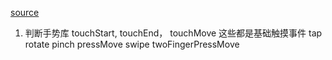 [source](http://alloyteam.github.io/AlloyFinger/)
1.  判断手势库
touchStart, touchEnd，   touchMove 这些都是基础触摸事件
tap   rotate    pinch  pressMove  swipe    twoFingerPressMove
